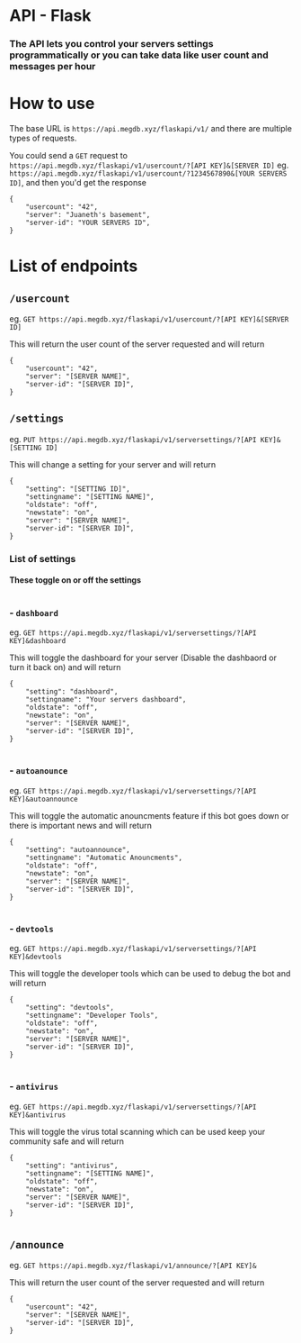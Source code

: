 # API - Flask
### The API lets you control your servers settings programmatically or you can take data like user count and messages per hour

# How to use
The base URL is `https://api.megdb.xyz/flaskapi/v1/` and there are multiple types of requests.

You could send a `GET` request to `https://api.megdb.xyz/flaskapi/v1/usercount/?[API KEY]&[SERVER ID]` eg. `https://api.megdb.xyz/flaskapi/v1/usercount/?1234567890&[YOUR SERVERS ID]`, and then you'd get the response 
```
{
    "usercount": "42",
    "server": "Juaneth's basement",
    "server-id": "YOUR SERVERS ID",
}
```

# List of endpoints

## `/usercount`
eg. `GET https://api.megdb.xyz/flaskapi/v1/usercount/?[API KEY]&[SERVER ID]`

This will return the user count of the server requested and will return
```
{
    "usercount": "42",
    "server": "[SERVER NAME]",
    "server-id": "[SERVER ID]",
}
```

## `/settings`
eg. `PUT https://api.megdb.xyz/flaskapi/v1/serversettings/?[API KEY]&[SETTING ID]`

This will change a setting for your server and will return
```
{
    "setting": "[SETTING ID]",
    "settingname": "[SETTING NAME]",
    "oldstate": "off",
    "newstate": "on",
    "server": "[SERVER NAME]",
    "server-id": "[SERVER ID]",
}
```

### List of settings
#### These toggle on or off the settings
# 
### - `dashboard`
eg. `GET https://api.megdb.xyz/flaskapi/v1/serversettings/?[API KEY]&dashboard`

This will toggle the dashboard for your server (Disable the dashbaord or turn it back on) and will return
```
{
    "setting": "dashboard",
    "settingname": "Your servers dashboard",
    "oldstate": "off",
    "newstate": "on",
    "server": "[SERVER NAME]",
    "server-id": "[SERVER ID]",
}
```
# 
### - `autoanounce`
eg. `GET https://api.megdb.xyz/flaskapi/v1/serversettings/?[API KEY]&autoannounce`

This will toggle the automatic anouncments feature if this bot goes down or there is important news and will return
```
{
    "setting": "autoannounce",
    "settingname": "Automatic Anouncments",
    "oldstate": "off",
    "newstate": "on",
    "server": "[SERVER NAME]",
    "server-id": "[SERVER ID]",
}
```
# 
### - `devtools`
eg. `GET https://api.megdb.xyz/flaskapi/v1/serversettings/?[API KEY]&devtools`

This will toggle the developer tools which can be used to debug the bot and will return
```
{
    "setting": "devtools",
    "settingname": "Developer Tools",
    "oldstate": "off",
    "newstate": "on",
    "server": "[SERVER NAME]",
    "server-id": "[SERVER ID]",
}
```
# 
### - `antivirus`
eg. `GET https://api.megdb.xyz/flaskapi/v1/serversettings/?[API KEY]&antivirus`

This will toggle the virus total scanning which can be used keep your community safe and will return
```
{
    "setting": "antivirus",
    "settingname": "[SETTING NAME]",
    "oldstate": "off",
    "newstate": "on",
    "server": "[SERVER NAME]",
    "server-id": "[SERVER ID]",
}
```
#

## `/announce`
eg. `GET https://api.megdb.xyz/flaskapi/v1/announce/?[API KEY]&`

This will return the user count of the server requested and will return
```
{
    "usercount": "42",
    "server": "[SERVER NAME]",
    "server-id": "[SERVER ID]",
}
```